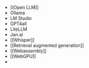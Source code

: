 - [[Open LLM]]
- Ollama
- LM Studio
- GPT4all
- LiteLLM
- Jan.ai
- [[Whisper]]
- [[Retrieval augmented generation]]
- [[Webassembly]]
- [[WebGPU]]
-